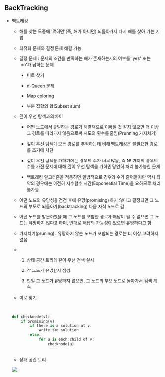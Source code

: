 ## BackTracking

- 백트래킹
  
  - 해를 찾는 도중에 '막히면'(즉, 해가 아니면) 되돌아가서 다시 해를 찾아 가는 기법
  
  - 최적화 문제와 결정 문제 해결 가능
  
  - 결정 문제 : 문제의 조건을 만족하는 해가 존재하는지의 여부를 'yes' 또는 'no'가 답하는 문제
    
    - 미로 찾기
    
    - n-Queen 문제
    
    - Map coloring
    
    - 부분 집합의 합(Subset sum)
  
  - 깊이 우선 탐색과의 차이
    
    - 어떤 노드에서 출발하는 경로가 해결책으로 이어질 것 같지 않으면 더 이상 그 경로를 따라가지 않음으로써 시도의 횟수를 줄임(Prunning 가지치기)
    
    - 깊이 우선 탐색이 모든 경로를 추적하는데 비해 백트래킹은 불필요한 경로를 조기에 차단
    
    - 깊이 우선 탐색을 가하기에는 경우의 수가 너무 많음, 즉 N! 가지의 경우의 수를 가진 문제에 대해 깊이 우선 탐색을 가하면 당연히 처리 불가능한 문제
    
    - 백트래킹 알고리즘을 적용하면 일방적으로  경우의 수가 줄어들지만 역시 최악의 경우에는 여전히 지수함수 시간(Exponential Time)을 요하므로 처리 불가능
  
  - 어떤 노드의 유망성을 점검 후에 유망(promising) 하지 않다고 결정되면 그 노드의 부모로 되돌아가(backtracking) 다음 자식 노드로 감
  
  - 어떤 노드를 방문하였을 때 그 노드를 포함한 경로가 해답이 될 수 없으면 그 노드는 유망하지 않다고 하며, 반대로 해답의 가능성이 있으면 유망하다고 함
  
  - 가지치기(pruning) : 유망하지 않는 노드가 포함되는 경로는 더 이상 고려하지 않음
  
  - 1. 상태 공간 트리의 깊이 우선 검색 실시
    
    2. 각 노드가 유망한지 점검
    
    3. 만일 그 노드가 유망하지 않으면, 그 노드의 부모 노드로 돌아가서 검색 계속
  
  - 미로 찾기
  
  <img src="file:///C:/Users/SSAFY/AppData/Roaming/marktext/images/2025-02-17-15-27-35-image.png" title="" alt="" data-align="center">
  
  <img src="file:///C:/Users/SSAFY/AppData/Roaming/marktext/images/2025-02-17-15-27-55-image.png" title="" alt="" data-align="center">
  
  <img src="file:///C:/Users/SSAFY/AppData/Roaming/marktext/images/2025-02-17-15-28-08-image.png" title="" alt="" data-align="center">
  
  <img src="file:///C:/Users/SSAFY/AppData/Roaming/marktext/images/2025-02-17-15-28-22-image.png" title="" alt="" data-align="center">
  
  ```py
  def checknode(v):
      if promising(v):
          if there is a solution at v:
              write the solution
          else:
              for u in each child of v:
                  checknode(u)
  ```
  
  <img src="file:///C:/Users/SSAFY/AppData/Roaming/marktext/images/2025-02-17-15-29-54-image.png" title="" alt="" data-align="center">
  
  <img src="file:///C:/Users/SSAFY/AppData/Roaming/marktext/images/2025-02-17-15-30-05-image.png" title="" alt="" data-align="center">
  
  - 상태 공간 트리
  
  ![](C:\Users\SSAFY\AppData\Roaming\marktext\images\2025-02-17-15-30-26-image.png)
